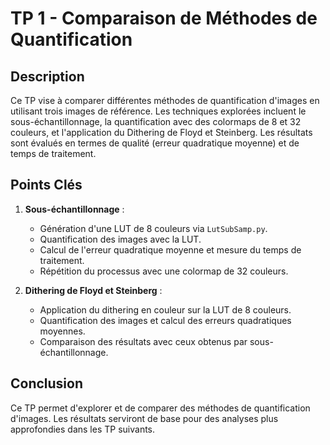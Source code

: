 # TP 1 - Comparaison de Méthodes de Quantification

## Description
Ce TP vise à comparer différentes méthodes de quantification d'images en utilisant trois images de référence. Les techniques explorées incluent le sous-échantillonnage, la quantification avec des colormaps de 8 et 32 couleurs, et l'application du Dithering de Floyd et Steinberg. Les résultats sont évalués en termes de qualité (erreur quadratique moyenne) et de temps de traitement.

## Points Clés

1. **Sous-échantillonnage** :
   - Génération d'une LUT de 8 couleurs via `LutSubSamp.py`.
   - Quantification des images avec la LUT.
   - Calcul de l'erreur quadratique moyenne et mesure du temps de traitement.
   - Répétition du processus avec une colormap de 32 couleurs.

2. **Dithering de Floyd et Steinberg** :
   - Application du dithering en couleur sur la LUT de 8 couleurs.
   - Quantification des images et calcul des erreurs quadratiques moyennes.
   - Comparaison des résultats avec ceux obtenus par sous-échantillonnage.

## Conclusion
Ce TP permet d'explorer et de comparer des méthodes de quantification d'images. Les résultats serviront de base pour des analyses plus approfondies dans les TP suivants.
